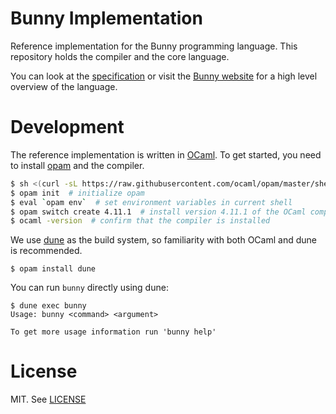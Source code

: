 # Bunny Implementation

Reference implementation for the Bunny programming language. This repository holds the compiler and the core language.

You can look at the [specification](https://github.com/bunny-lang/specification) or visit the [Bunny website](https://bunny-lang.org) for a high level overview of the language.

# Development

The reference implementation is written in [OCaml](https://ocaml.org/). To get started, you need to install [opam](https://opam.ocaml.org/) and the compiler.

```bash
$ sh <(curl -sL https://raw.githubusercontent.com/ocaml/opam/master/shell/install.sh)  # install opam
$ opam init  # initialize opam
$ eval `opam env`  # set environment variables in current shell
$ opam switch create 4.11.1  # install version 4.11.1 of the OCaml compiler
$ ocaml -version  # confirm that the compiler is installed
```

We use [dune](https://dune.build/) as the build system, so familiarity with both OCaml and dune is recommended.

```
$ opam install dune
```

You can run `bunny` directly using dune:

```
$ dune exec bunny
Usage: bunny <command> <argument>

To get more usage information run 'bunny help'
```

# License

MIT. See [LICENSE](LICENSE)
